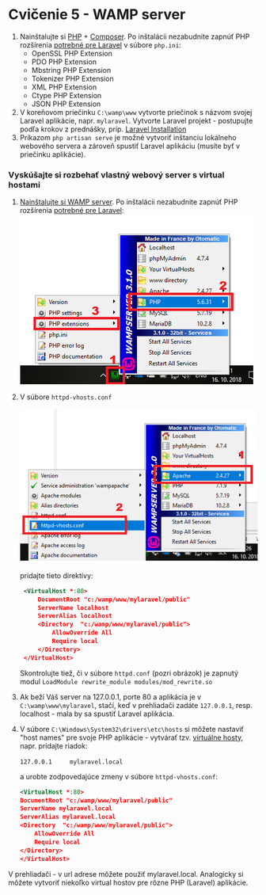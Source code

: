 # Cvičenie 5 - WAMP server

1. Nainštalujte si [PHP](http://php.net/downloads.php#v7.2.11) + [Composer](https://getcomposer.org/download/). Po inštalácii nezabudnite zapnúť PHP rozšírenia [potrebné pre Laravel](https://laravel.com/docs/5.7/installation) v súbore `php.ini`:
      * OpenSSL PHP Extension
      * PDO PHP Extension
      * Mbstring PHP Extension
      * Tokenizer PHP Extension
      * XML PHP Extension
      * Ctype PHP Extension
      * JSON PHP Extension
2. V koreňovom priečinku `C:\wamp\www` vytvorte priečinok s názvom svojej Laravel aplikácie, napr. `mylaravel`. Vytvorte Laravel projekt - postupujte podľa krokov z prednášky, príp. [Laravel Installation](https://laravel.com/docs/5.7/installation)
3. Príkazom `php artisan serve` je možné vytvoriť inštanciu lokálneho webového servera a zároveň spustiť Laravel aplikáciu (musíte byť v priečinku aplikácie). 


### Vyskúšajte si rozbehať vlastný webový server s virtual hostami ###
   
1. [Nainštalujte si WAMP server](https://www.how2shout.com/how-to/install-wamp-server-windows-10-step-by-step-tutorial-guide.html). Po inštalácii nezabudnite zapnúť PHP rozšírenia [potrebné pre Laravel](https://laravel.com/docs/5.7/installation):
   ![PHP rozšírenia](zdroje/wamp_php_extensions.png "PHP rozšírenia") 

2. V súbore `httpd-vhosts.conf` 

   ![Virtuálne hosty](zdroje/wamp_vhosts.png "Virtuálne hosty") 

    pridajte tieto direktívy:

   ```xml
    <VirtualHost *:80>
        DocumentRoot "c:/wamp/www/mylaravel/public"
        ServerName localhost
        ServerAlias localhost
        <Directory  "c:/wamp/www/mylaravel/public">
            AllowOverride All
            Require local
        </Directory>
    </VirtualHost>
    ``` 
    
    Skontrolujte tiež, či v súbore `httpd.conf` (pozri obrázok) je zapnutý modul `LoadModule rewrite_module modules/mod_rewrite.so`
 
3. Ak beží Váš server na 127.0.0.1, porte 80 a aplikácia je v `C:\wamp\www\mylaravel`, stačí, keď v prehliadači zadáte `127.0.0.1`, resp. localhost - mala by sa spustiť Laravel aplikácia. 

4. V súbore ``C:\Windows\System32\drivers\etc\hosts`` si môžete nastaviť "host names" pre svoje PHP aplikácie - vytvárať tzv. [virtuálne hosty](https://miloserdov.org/?p=1186), napr. pridajte riadok:

    ``127.0.0.1     mylaravel.local``

    a urobte zodpovedajúce zmeny v súbore `httpd-vhosts.conf`:
    
    ```xml
    <VirtualHost *:80>
    DocumentRoot "c:/wamp/www/mylaravel/public"
    ServerName mylaravel.local
    ServerAlias mylaravel.local
    <Directory  "c:/wamp/www/mylaravel/public">
        AllowOverride All
        Require local
    </Directory>
    </VirtualHost>
    ``` 

V prehliadači - v url adrese môžete použiť mylaravel.local. Analogicky si môžete vytvoriť niekoľko virtual hostov pre rôzne PHP (Laravel) aplikácie. 

